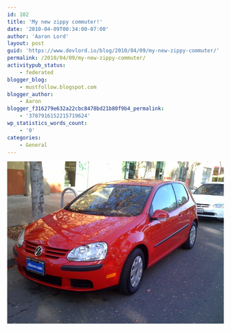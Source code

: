 ```yaml
---
id: 102
title: 'My new zippy commuter!'
date: '2010-04-09T00:34:00-07:00'
author: 'Aaron Lord'
layout: post
guid: 'https://www.devlord.io/blog/2010/04/09/my-new-zippy-commuter/'
permalink: /2010/04/09/my-new-zippy-commuter/
activitypub_status:
    - federated
blogger_blog:
    - mustfollow.blogspot.com
blogger_author:
    - Aaron
blogger_f316279e632a22cbc8478bd21b80f9b4_permalink:
    - '3787916152215719624'
wp_statistics_words_count:
    - '0'
categories:
    - General
---
```


<p class="mobile-photo"><a href="/assets/img/2011/10/photo-787177.jpg"><img src="/assets/img/2011/10/photo-787177.jpg?w=300" border="0" alt="" /></a></p><div class="blogger-post-footer"><img width='1' height='1' src="/2010/04/09/my-new-zippy-commuter/"' /></div>
